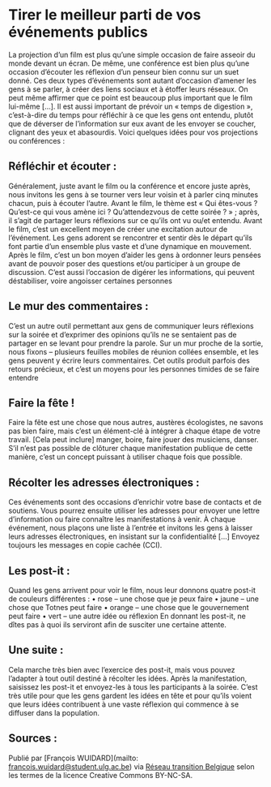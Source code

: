 <!--

---
title: Tirer parti de vos événements publics
description: Les projections de films et les conférences sont des occasions de créer du lien social. Il est donc important de prévoir un temps pour échanger et garder contact. Cette fiche donne quelques idées pour organiser ces temps.
image_url: https://github.com/multibao/contributions/blob/master/media/tirer_parti_evenement.jpg?raw=true
---

-->

# Tirer le meilleur parti de vos événements publics

La projection d’un film est plus qu’une simple occasion de faire asseoir du monde devant un écran. De même, une conférence est bien plus qu’une occasion d’écouter les réflexion d’un penseur bien connu sur un suet donné. Ces deux types d’événements sont autant d’occasion d’amener les gens à se parler, à créer des liens sociaux et à étoffer leurs réseaux. On peut même affirmer que ce point est beaucoup plus important que le film lui-même […]. Il est aussi important de prévoir un « temps de digestion », c’est-à-dire du temps pour réfléchir à ce que les gens ont entendu, plutôt que de déverser de l’information sur eux avant de les envoyer se coucher, clignant des yeux et abasourdis. Voici quelques idées pour vos projections ou conférences :

## **Réfléchir et écouter** :

Généralement, juste avant le film ou la conférence et encore juste après, nous invitons les gens à se tourner vers leur voisin et à parler cinq minutes chacun, puis à écouter l’autre. Avant le film, le thème est « Qui êtes-vous ? Qu’est-ce qui vous amène ici ? Qu’attendezvous de cette soirée ? » ; après, il s’agit de partager leurs réflexions sur ce qu’ils ont vu ou/et entendu. Avant le film, c’est un excellent moyen de créer une excitation autour de l’événement. Les gens adorent se rencontrer et sentir dès le départ qu’ils font partie d’un ensemble plus vaste et d’une dynamique en mouvement. Après le film, c’est un bon moyen d’aider les gens à ordonner leurs pensées avant de pouvoir poser des questions et/ou participer à un groupe de discussion. C’est aussi l’occasion de digérer les informations, qui peuvent déstabiliser, voire angoisser certaines personnes

## **Le mur des commentaires** :

C’est un autre outil permettant aux gens de communiquer leurs réflexions sur la soirée et d’exprimer des opinions qu’ils ne se sentaient pas de partager en se levant pour prendre la parole. Sur un mur proche de la sortie, nous fixons – plusieurs feuilles mobiles de réunion collées ensemble, et les gens peuvent y écrire leurs commentaires. Cet outils produit parfois des retours précieux, et c’est un moyens pour les personnes timides de se faire entendre

## **Faire la fête !**

Faire la fête est une chose que nous autres, austères écologistes, ne savons pas bien faire, mais c’est un élément-clé à intégrer à chaque étape de votre travail. [Cela peut inclure] manger, boire, faire jouer des musiciens, danser. S’il n’est pas possible de clôturer chaque manifestation publique de cette manière, c’est un concept puissant à utiliser chaque fois que possible. 

## **Récolter les adresses électroniques** :

Ces événements sont des occasions d’enrichir votre base de contacts et de soutiens. Vous pourrez ensuite utiliser les adresses pour envoyer une lettre d’information ou faire connaître les manifestations à venir. À chaque événement, nous plaçons une liste à l’entrée et invitons les gens à laisser leurs adresses électroniques, en insistant sur la confidentialité […] Envoyez toujours les messages en copie cachée (CCI). 

## **Les post-it** :

Quand les gens arrivent pour voir le film, nous leur donnons quatre post-it de couleurs différentes : • rose – une chose que je peux faire • jaune – une chose que Totnes peut faire • orange – une chose que le gouvernement peut faire • vert – une autre idée ou réflexion En donnant les post-it, ne dîtes pas à quoi ils serviront afin de susciter une certaine attente.

## **Une suite** :

Cela marche très bien avec l’exercice des post-it, mais vous pouvez l’adapter à tout outil destiné à récolter les idées. Après la manifestation, saisissez les post-it et envoyez-les à tous les participants à la soirée. C’est très utile pour que les gens gardent les idées en tête et pour qu’ils voient que leurs idées contribuent à une vaste réflexion qui commence à se diffuser dans la population.

## **Sources** : 

Publié par [François WUIDARD](mailto: francois.wuidard@student.ulg.ac.be) via [Réseau transition Belgique]( http://www.reseautransition.be/) selon les termes de la licence Creative Commons BY-NC-SA. 
